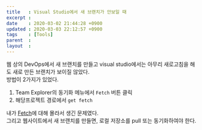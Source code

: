 ```yaml
---
title   : Visual Studio에서 새 브랜치가 안보일 때
excerpt : 
date    : 2020-03-02 21:44:28 +0900
updated : 2020-03-03 22:12:57 +0900
tags    : [Tools]
parent  : 
layout  :
---
```


웹 상의 DevOps에서 새 브랜치를 만들고 visual studio에서는 아무리 새로고침을 해도 새로 만든 브랜치가 보이질 않았다.  
방법이 2가지가 있었다.

1. Team Explorer의 동기화 메뉴에서 `Fetch` 버튼 클릭
2. 해당프로젝트 경로에서 `get fetch`  
   
내가 [Fetch](/Fetch)에 대해 몰라서 생긴 문제였다.  
그리고 웹사이트에서 새 브랜치를 만들면, 로컬 저장소를 pull 또는 동기화하여야 한다.  
